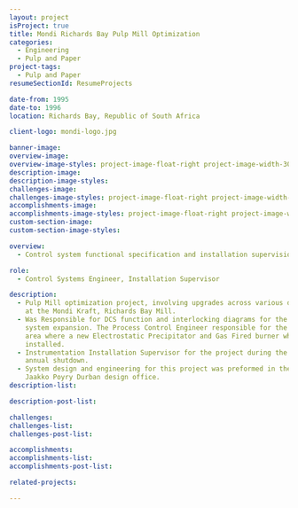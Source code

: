 ```yaml
---
layout: project
isProject: true
title: Mondi Richards Bay Pulp Mill Optimization
categories:
  - Engineering
  - Pulp and Paper
project-tags:
  - Pulp and Paper
resumeSectionId: ResumeProjects

date-from: 1995
date-to: 1996
location: Richards Bay, Republic of South Africa

client-logo: mondi-logo.jpg

banner-image:
overview-image:
overview-image-styles: project-image-float-right project-image-width-30
description-image:
description-image-styles:
challenges-image:
challenges-image-styles: project-image-float-right project-image-width-40
accomplishments-image:
accomplishments-image-styles: project-image-float-right project-image-width-40
custom-section-image:
custom-section-image-styles:

overview:
  - Control system functional specification and installation supervision.

role:
  - Control Systems Engineer, Installation Supervisor

description:
  - Pulp Mill optimization project, involving upgrades across various departments
    at the Mondi Kraft, Richards Bay Mill.
  - Was Responsible for DCS function and interlocking diagrams for the liner
    system expansion. The Process Control Engineer responsible for the Lime Kiln
    area where a new Electrostatic Precipitator and Gas Fired burner where
    installed.
  - Instrumentation Installation Supervisor for the project during the Mill’s
    annual shutdown.
  - System design and engineering for this project was preformed in the
    Jaakko Poyry Durban design office.
description-list:

description-post-list:

challenges:
challenges-list:    
challenges-post-list:    

accomplishments:
accomplishments-list:    
accomplishments-post-list:    

related-projects:

---
```


